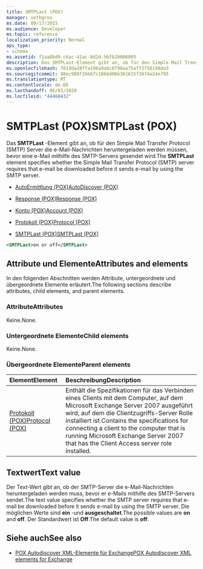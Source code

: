 ```yaml
---
title: SMTPLast (POX)
manager: sethgros
ms.date: 09/17/2015
ms.audience: Developer
ms.topic: reference
localization_priority: Normal
api_type:
- schema
ms.assetid: f1aa8bd9-c6ac-41ac-8d2d-56fb20006005
description: Das SMTPLast-Element gibt an, ob für den Simple Mail Transfer Protocol (SMTP) Server die e-Mail-Nachrichten heruntergeladen werden müssen, bevor eine e-Mail mithilfe des SMTP-Servers gesendet wird.
ms.openlocfilehash: 7019da28ffa196a9abc8798aa75aff2756198da3
ms.sourcegitcommit: 88ec988f2bb67c1866d06b361615f3674a24e795
ms.translationtype: MT
ms.contentlocale: de-DE
ms.lasthandoff: 06/03/2020
ms.locfileid: "44468432"
---
```

# <a name="smtplast-pox"></a><span data-ttu-id="2c1d6-103">SMTPLast (POX)</span><span class="sxs-lookup"><span data-stu-id="2c1d6-103">SMTPLast (POX)</span></span>

<span data-ttu-id="2c1d6-104">Das **SMTPLast** -Element gibt an, ob für den Simple Mail Transfer Protocol (SMTP) Server die e-Mail-Nachrichten heruntergeladen werden müssen, bevor eine e-Mail mithilfe des SMTP-Servers gesendet wird.</span><span class="sxs-lookup"><span data-stu-id="2c1d6-104">The **SMTPLast** element specifies whether the Simple Mail Transfer Protocol (SMTP) server requires that e-mail be downloaded before it sends e-mail by using the SMTP server.</span></span> 
  
- [<span data-ttu-id="2c1d6-105">AutoErmittlung (POX)</span><span class="sxs-lookup"><span data-stu-id="2c1d6-105">AutoDiscover (POX)</span></span>](autodiscover-pox.md)
  
- [<span data-ttu-id="2c1d6-106">Response (POX)</span><span class="sxs-lookup"><span data-stu-id="2c1d6-106">Response (POX)</span></span>](response-pox.md)
  
- [<span data-ttu-id="2c1d6-107">Konto (POX)</span><span class="sxs-lookup"><span data-stu-id="2c1d6-107">Account (POX)</span></span>](account-pox.md)
  
- [<span data-ttu-id="2c1d6-108">Protokoll (POX)</span><span class="sxs-lookup"><span data-stu-id="2c1d6-108">Protocol (POX)</span></span>](protocol-pox.md)
  
- [<span data-ttu-id="2c1d6-109">SMTPLast (POX)</span><span class="sxs-lookup"><span data-stu-id="2c1d6-109">SMTPLast (POX)</span></span>](smtplast-pox.md)
  
```xml
<SMTPLast>on or off</SMTPLast>
```

## <a name="attributes-and-elements"></a><span data-ttu-id="2c1d6-110">Attribute und Elemente</span><span class="sxs-lookup"><span data-stu-id="2c1d6-110">Attributes and elements</span></span>

<span data-ttu-id="2c1d6-111">In den folgenden Abschnitten werden Attribute, untergeordnete und übergeordnete Elemente erläutert.</span><span class="sxs-lookup"><span data-stu-id="2c1d6-111">The following sections describe attributes, child elements, and parent elements.</span></span>
  
### <a name="attributes"></a><span data-ttu-id="2c1d6-112">Attribute</span><span class="sxs-lookup"><span data-stu-id="2c1d6-112">Attributes</span></span>

<span data-ttu-id="2c1d6-113">Keine.</span><span class="sxs-lookup"><span data-stu-id="2c1d6-113">None.</span></span>
  
### <a name="child-elements"></a><span data-ttu-id="2c1d6-114">Untergeordnete Elemente</span><span class="sxs-lookup"><span data-stu-id="2c1d6-114">Child elements</span></span>

<span data-ttu-id="2c1d6-115">Keine.</span><span class="sxs-lookup"><span data-stu-id="2c1d6-115">None.</span></span>
  
### <a name="parent-elements"></a><span data-ttu-id="2c1d6-116">Übergeordnete Elemente</span><span class="sxs-lookup"><span data-stu-id="2c1d6-116">Parent elements</span></span>

|<span data-ttu-id="2c1d6-117">**Element**</span><span class="sxs-lookup"><span data-stu-id="2c1d6-117">**Element**</span></span>|<span data-ttu-id="2c1d6-118">**Beschreibung**</span><span class="sxs-lookup"><span data-stu-id="2c1d6-118">**Description**</span></span>|
|:-----|:-----|
|[<span data-ttu-id="2c1d6-119">Protokoll (POX)</span><span class="sxs-lookup"><span data-stu-id="2c1d6-119">Protocol (POX)</span></span>](protocol-pox.md) <br/> |<span data-ttu-id="2c1d6-120">Enthält die Spezifikationen für das Verbinden eines Clients mit dem Computer, auf dem Microsoft Exchange Server 2007 ausgeführt wird, auf dem die Clientzugriffs-Server Rolle installiert ist.</span><span class="sxs-lookup"><span data-stu-id="2c1d6-120">Contains the specifications for connecting a client to the computer that is running Microsoft Exchange Server 2007 that has the Client Access server role installed.</span></span>  <br/> |
   
## <a name="text-value"></a><span data-ttu-id="2c1d6-121">Textwert</span><span class="sxs-lookup"><span data-stu-id="2c1d6-121">Text value</span></span>

<span data-ttu-id="2c1d6-122">Der Text-Wert gibt an, ob der SMTP-Server die e-Mail-Nachrichten heruntergeladen werden muss, bevor er e-Mails mithilfe des SMTP-Servers sendet.</span><span class="sxs-lookup"><span data-stu-id="2c1d6-122">The text value specifies whether the SMTP server requires that e-mail be downloaded before it sends e-mail by using the SMTP server.</span></span> <span data-ttu-id="2c1d6-123">Die möglichen Werte sind **ein** -und **ausgeschaltet**.</span><span class="sxs-lookup"><span data-stu-id="2c1d6-123">The possible values are **on** and **off**.</span></span> <span data-ttu-id="2c1d6-124">Der Standardwert ist **Off**.</span><span class="sxs-lookup"><span data-stu-id="2c1d6-124">The default value is **off**.</span></span>
  
## <a name="see-also"></a><span data-ttu-id="2c1d6-125">Siehe auch</span><span class="sxs-lookup"><span data-stu-id="2c1d6-125">See also</span></span>

- [<span data-ttu-id="2c1d6-126">POX Autodiscover XML-Elemente für Exchange</span><span class="sxs-lookup"><span data-stu-id="2c1d6-126">POX Autodiscover XML elements for Exchange</span></span>](pox-autodiscover-xml-elements-for-exchange.md)

